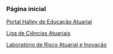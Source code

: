 ### Página inicial

<a href="https://lcaunifal.github.io/portalhalley/">Portal Halley de Educação Atuarial</a>

<a href="https://lcaunifal.wordpress.com/">Liga de Ciências Atuariais</a>

<a href="http://unifal-mg.edu.br/lar/">Laboratório de Risco Atuarial e Inovação</a>
